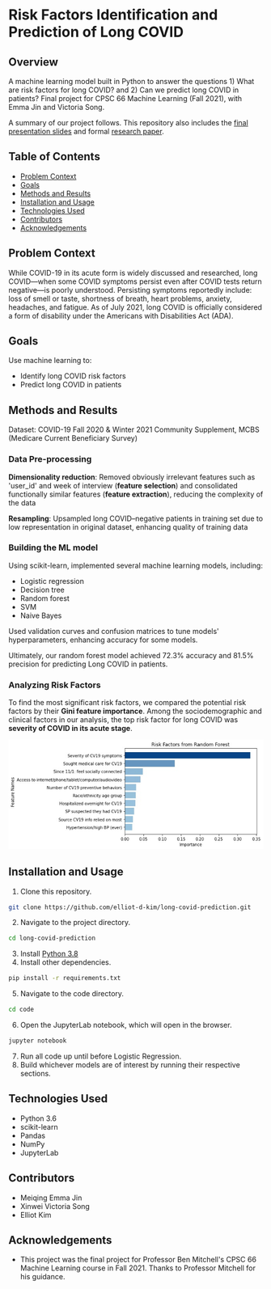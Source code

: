 # Risk Factors Identification and Prediction of Long COVID

## Overview

A machine learning model built in Python to answer the questions 1) What are risk factors for long COVID? and 2) Can we predict long COVID in patients? Final project for CPSC 66 Machine Learning (Fall 2021), with Emma Jin and Victoria Song.

A summary of our project follows. This repository also includes the [final presentation slides](https://github.com/elliot-d-kim/long-covid-prediction/blob/main/presentation/Final%20Presentation%20For%20CS66.pdf) and formal [research paper](https://github.com/elliot-d-kim/long-covid-prediction/blob/main/paper/paper.pdf).

## Table of Contents

- [Problem Context](#problem-context)
- [Goals](#goals)
- [Methods and Results](#methods-and-results)
- [Installation and Usage](#installation-and-usage)
- [Technologies Used](#technologies-used)
- [Contributors](#contributors)
- [Acknowledgements](#acknowledgements)

## Problem Context

While COVID-19 in its acute form is widely discussed and researched, long COVID&mdash;when some COVID symptoms persist even after COVID tests return negative&mdash;is poorly understood. Persisting symptoms reportedly include: loss of smell or taste, shortness of breath, heart problems, anxiety, headaches, and fatigue. As of July 2021, long COVID is officially considered a form of disability under the Americans with Disabilities Act (ADA).

## Goals

Use machine learning to:
* Identify long COVID risk factors
* Predict long COVID in patients

## Methods and Results

Dataset: COVID-19 Fall 2020 & Winter 2021 Community Supplement, MCBS (Medicare Current Beneficiary Survey)

### Data Pre-processing

**Dimensionality reduction**: Removed obviously irrelevant features such as 'user_id' and week of interview (**feature selection**) and consolidated functionally similar features (**feature extraction**), reducing the complexity of the data

**Resampling**: Upsampled long COVID&ndash;negative patients in training set due to low representation in original dataset, enhancing quality of training data

### Building the ML model

Using scikit-learn, implemented several machine learning models, including:
* Logistic regression
* Decision tree
* Random forest
* SVM
* Naive Bayes

Used validation curves and confusion matrices to tune models' hyperparameters, enhancing accuracy for some models.

Ultimately, our random forest model achieved 72.3% accuracy and 81.5% precision for predicting Long COVID in patients.

### Analyzing Risk Factors

To find the most significant risk factors, we compared the potential risk factors by their **Gini feature importance**. Among the sociodemographic and clinical factors in our analysis, the top risk factor for long COVID was **severity of COVID in its acute stage**.

![image](<./paper/Figure6.jpeg>)

## Installation and Usage

1. Clone this repository.
```bash
git clone https://github.com/elliot-d-kim/long-covid-prediction.git
```
2. Navigate to the project directory.
```bash
cd long-covid-prediction
```
3. Install [Python 3.8](https://www.python.org/downloads/release/python-3810/)
4. Install other dependencies.
```bash
pip install -r requirements.txt
```
5. Navigate to the code directory.
```bash
cd code
```
6. Open the JupyterLab notebook, which will open in the browser.
```bash
jupyter notebook
```
7. Run all code up until before Logistic Regression.
8. Build whichever models are of interest by running their respective sections.

## Technologies Used

* Python 3.6
* scikit-learn
* Pandas
* NumPy
* JupyterLab

## Contributors

* Meiqing Emma Jin
* Xinwei Victoria Song
* Elliot Kim

## Acknowledgements

* This project was the final project for Professor Ben Mitchell's CPSC 66 Machine Learning course in Fall 2021. Thanks to Professor Mitchell for his guidance.
